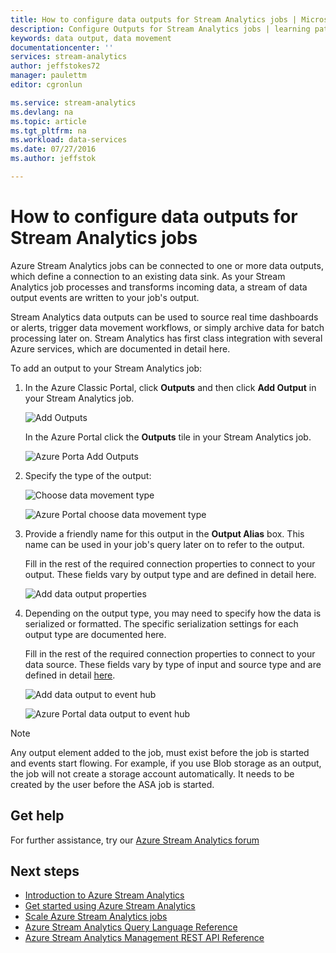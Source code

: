 ```yaml
---
title: How to configure data outputs for Stream Analytics jobs | Microsoft Azure
description: Configure Outputs for Stream Analytics jobs | learning path segment.
keywords: data output, data movement
documentationcenter: ''
services: stream-analytics
author: jeffstokes72
manager: paulettm
editor: cgronlun

ms.service: stream-analytics
ms.devlang: na
ms.topic: article
ms.tgt_pltfrm: na
ms.workload: data-services
ms.date: 07/27/2016
ms.author: jeffstok

---
```

# How to configure data outputs for Stream Analytics jobs
Azure Stream Analytics jobs can be connected to one or more data outputs, which define a connection to an existing data sink. As your Stream Analytics job processes and transforms incoming data, a stream of data output events are written to your job's output.

Stream Analytics data outputs can be used to source real time dashboards or alerts, trigger data movement workflows, or simply archive data for batch processing later on. Stream Analytics has first class integration with several Azure services, which are documented in detail here.

To add an output to your Stream Analytics job:

1. In the Azure Classic Portal, click **Outputs** and then click **Add Output** in your Stream Analytics job.
   
    ![Add Outputs](./media/stream-analytics-add-outputs/1-stream-analytics-add-outputs.png)  
   
    In the Azure Portal click the **Outputs** tile in your Stream Analytics job.
   
    ![Azure Porta Add Outputs](./media/stream-analytics-add-outputs/5-stream-analytics-add-outputs.png)
2. Specify the type of the output:
   
    ![Choose data movement type](./media/stream-analytics-add-outputs/2-stream-analytics-add-outputs.png)  
   
    ![Azure Portal choose data movement type](./media/stream-analytics-add-outputs/6-stream-analytics-add-outputs.png)
3. Provide a friendly name for this output in the **Output Alias** box. This name can be used in your job's query later on to refer to the output.  
   
    Fill in the rest of the required connection properties to connect to your output.  These fields vary by output type and are defined in detail here.  
   
    ![Add data output properties](./media/stream-analytics-add-outputs/3-stream-analytics-add-outputs.png)  
4. Depending on the output type, you may need to specify how the data is serialized or formatted. The specific serialization settings for each output type are documented here.
   
    Fill in the rest of the required connection properties to connect to your data source. These fields vary by type of input and source type and are defined in detail [here](stream-analytics-create-a-job.md).  
   
    ![Add data output to event hub](./media/stream-analytics-add-outputs/4-stream-analytics-add-outputs.png)  
   
    ![Azure Portal data output to event hub](./media/stream-analytics-add-outputs/7-stream-analytics-add-outputs.png)  

> [!Note]
> Any output element added to the job, must exist before the job is started and events start flowing. For example, if you use Blob storage as an output, the job will not create a storage account automatically. It needs to be created by the user before the ASA job is started.
> 
> 

## Get help
For further assistance, try our [Azure Stream Analytics forum](https://social.msdn.microsoft.com/Forums/en-US/home?forum=AzureStreamAnalytics)

## Next steps
* [Introduction to Azure Stream Analytics](stream-analytics-introduction.md)
* [Get started using Azure Stream Analytics](stream-analytics-get-started.md)
* [Scale Azure Stream Analytics jobs](stream-analytics-scale-jobs.md)
* [Azure Stream Analytics Query Language Reference](https://msdn.microsoft.com/library/azure/dn834998.aspx)
* [Azure Stream Analytics Management REST API Reference](https://msdn.microsoft.com/library/azure/dn835031.aspx)

